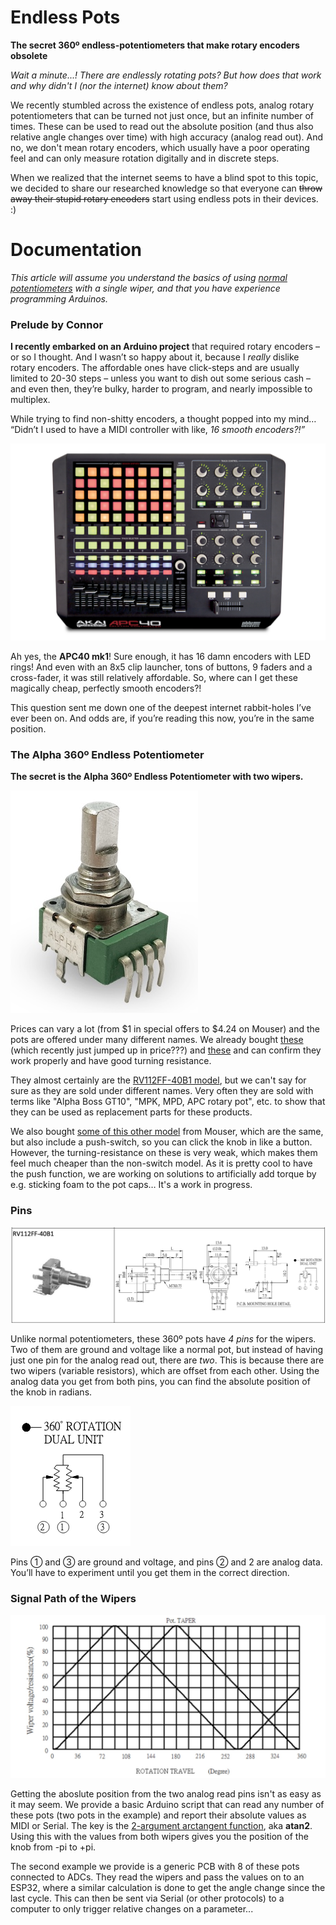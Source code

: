 # Endless Pots

**The secret 360º endless-potentiometers that  make rotary encoders obsolete**

*Wait a minute...! There are endlessly rotating pots? But how does that work and why didn't I (nor the internet) know about them?*

We recently stumbled across the existence of endless pots, analog rotary potentiometers that can be turned not just once, but an infinite number of times. These can be used to read out the absolute position (and thus also relative angle changes over time) with high accuracy (analog read out).
And no, we don't mean rotary encoders, which usually have a poor operating feel and can only measure rotation digitally and in discrete steps. 

When we realized that the internet seems to have a blind spot to this topic, we decided to share our researched knowledge so that everyone can ~~throw away their stupid rotary encoders~~ start using endless pots in their devices. :)

# Documentation

*This article will assume you understand the basics of using* [*normal potentiometers*](https://en.wikipedia.org/wiki/Potentiometer) *with a single wiper, and that you have experience programming Arduinos.*

### Prelude by Connor

**I recently embarked on an Arduino project** that required rotary encoders – or so I thought. And I wasn’t so happy about it, because I *really* dislike rotary encoders. The affordable ones have click-steps and are usually limited to 20-30 steps – unless you want to dish out some serious cash – and even then, they’re bulky, harder to program, and nearly impossible to multiplex. 

While trying to find non-shitty encoders, a thought popped into my mind… “Didn’t I used to have a MIDI controller with like, *16 smooth encoders?!”* 

![akai_apc40](img/akai_apc40.png)

Ah yes, the **APC40 mk1**! Sure enough, it has 16 damn encoders with LED rings! And even with an 8x5 clip launcher, tons of buttons, 9 faders and a cross-fader, it was still relatively affordable. So, where can I get these magically cheap, perfectly smooth encoders?!

This question sent me down one of the deepest internet rabbit-holes I’ve ever been on. And odds are, if you’re reading this now, you’re in the same position. 

### The Alpha 360º Endless Potentiometer

**The secret is the Alpha 360º Endless Potentiometer with two wipers.** 



![RV112FF-40](img/RV112FF-40.jpg)

Prices can vary a lot (from $1 in special offers to $4.24 on Mouser) and the pots are offered under many different names. We already bought [these](https://de.aliexpress.com/item/1005007005315736.html?spm=a2g0o.order_list.order_list_main.5.4b065c5fZVxfd8&gatewayAdapt=glo2deu) (which recently just jumped up in price???) and [these](https://de.aliexpress.com/item/1005007005688361.html) and can confirm they work properly and have good turning resistance. 

They almost certainly are the [RV112FF-40B1 model](https://www.taiwanalpha.com/downloads?target=products&id=79), but we can't say for sure as they are sold under different names. Very often they are sold with terms like "Alpha Boss GT10", "MPK, MPD, APC rotary pot", etc. to show that they can be used as replacement parts for these products.

We also bought [some of this other model](https://www.taiwanalpha.com/downloads?target=products&id=93) from Mouser, which are the same, but also include a push-switch, so you can click the knob in like a button. However, the turning-resistance on these is very weak, which makes them feel much cheaper than the non-switch model. As it is pretty cool to have the push function, we are working on solutions to artificially add torque by e.g. sticking foam to the pot caps… It's a work in progress.

### Pins

![Screenshot+2024-12-03+at+13.44.52](img/datasheet-dimensions.png)

Unlike normal potentiometers, these 360º pots have *4 pins* for the wipers. Two of them are ground and voltage like a normal pot, but instead of having just one pin for the analog read out, there are *two*. This is because there are two wipers (variable resistors), which are offset from each other. Using the analog data you get from both pins, you can find the absolute position of the knob in radians.

![Screenshot+2024-12-03+at+13.45.08](img/schematic-symbol.png)

Pins ① and ③ are ground and voltage, and pins ② and 2 are analog data. You’ll have to experiment until you get them in the correct direction.

### Signal Path of the Wipers

![signalpath](img/signalpath.jpg)

Getting the aboslute position from the two analog read pins isn't as easy as it may seem. We provide a basic Arduino script that can read any number of these pots (two pots in the example) and report their absolute values as MIDI or Serial. The key is the [2-argument arctangent function](https://en.wikipedia.org/wiki/Atan2), aka **atan2**. Using this with the values from both wipers gives you the position of the knob from -pi to +pi. 

The second example we provide is a generic PCB with 8 of these pots connected to ADCs. They read the wipers and pass the values on to an ESP32, where a similar calculation is done to get the angle change since the last cycle. This can then be sent via Serial (or other protocols) to a computer to only trigger relative changes on a parameter...
